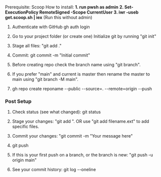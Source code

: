 Prerequisite: Scoop
How to install: **1. run pwsh as admin**
                **2. Set-ExecutionPolicy RemoteSigned -Scope CurrentUser**
                **3. iwr -useb get.scoop.sh | iex** (Run this without admin) 

1. Authenticate with GitHub
    gh auth login

2. Go to your project folder (or create one)
   Initialize git by running "git init"

3. Stage all files: "git add ."

4. Commit: git commit -m "Initial commit"

5. Before creating repo check the branch name using "git branch". 

6. If you prefer "main" and current is master then rename the master to main using "git branch -M main".

7. gh repo create reponame --public --source=. --remote=origin --push



### Post Setup

1. Check status (see what changed): git status

2. Stage your changes: "git add ". OR use "git add filename.ext" to add specific files.

3. Commit your changes: "git commit -m "Your message here"

4. git push

5. If this is your first push on a branch, or the branch is new: "git push -u origin main"

6. See your commit history: git log --oneline

                                    



